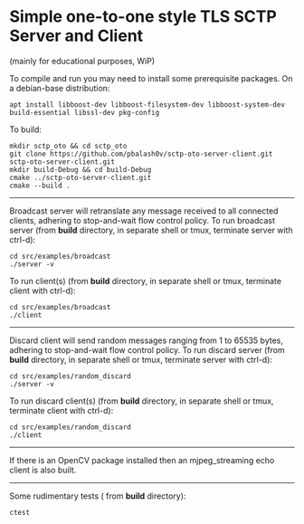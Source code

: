 # Simple one-to-one style TLS SCTP Server and Client
(mainly for educational purposes, WiP)

To compile and run you may need to install some prerequisite packages.
On a debian-base distribution:
```console
apt install libboost-dev libboost-filesystem-dev libboost-system-dev build-essential libssl-dev pkg-config 
```

To build:
```console
mkdir sctp_oto && cd sctp_oto
git clone https://github.com/pbalash0v/sctp-oto-server-client.git sctp-oto-server-client.git
mkdir build-Debug && cd build-Debug
cmake ../sctp-oto-server-client.git
cmake --build .
```

---  
Broadcast server will retranslate any message received to all connected clients, adhering to stop-and-wait flow control policy.
To run broadcast server (from **build** directory, in separate shell or tmux, terminate server with ctrl-d):
```console
cd src/examples/broadcast
./server -v
```

To run client(s) (from **build** directory, in separate shell or tmux, terminate client with ctrl-d):
```console
cd src/examples/broadcast
./client
```

---  
Discard client will send random messages ranging from 1 to 65535 bytes, adhering to stop-and-wait flow control policy.
To run discard server (from **build** directory, in separate shell or tmux, terminate server with ctrl-d):
```console
cd src/examples/random_discard
./server -v
```

To run discard client(s) (from **build** directory, in separate shell or tmux, terminate client with ctrl-d):
```console
cd src/examples/random_discard
./client
```
---
If there is an OpenCV package installed then an mjpeg_streaming echo client is also built.

---
Some rudimentary tests ( from **build** directory):
```console
ctest
```
